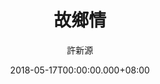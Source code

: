 ---
issue: 275
title: 故鄉情
author: 許新源
date: 2018-05-17T00:00:00.000+08:00
topic: 懷想
difficulty: 1
wikidata: Q98095696
wikidata_link: https://www.wikidata.org/wiki/Q98095696
author_wikidata_link: https://www.wikidata.org/wiki/Q98096324
author_wikidata: Q98096324
---